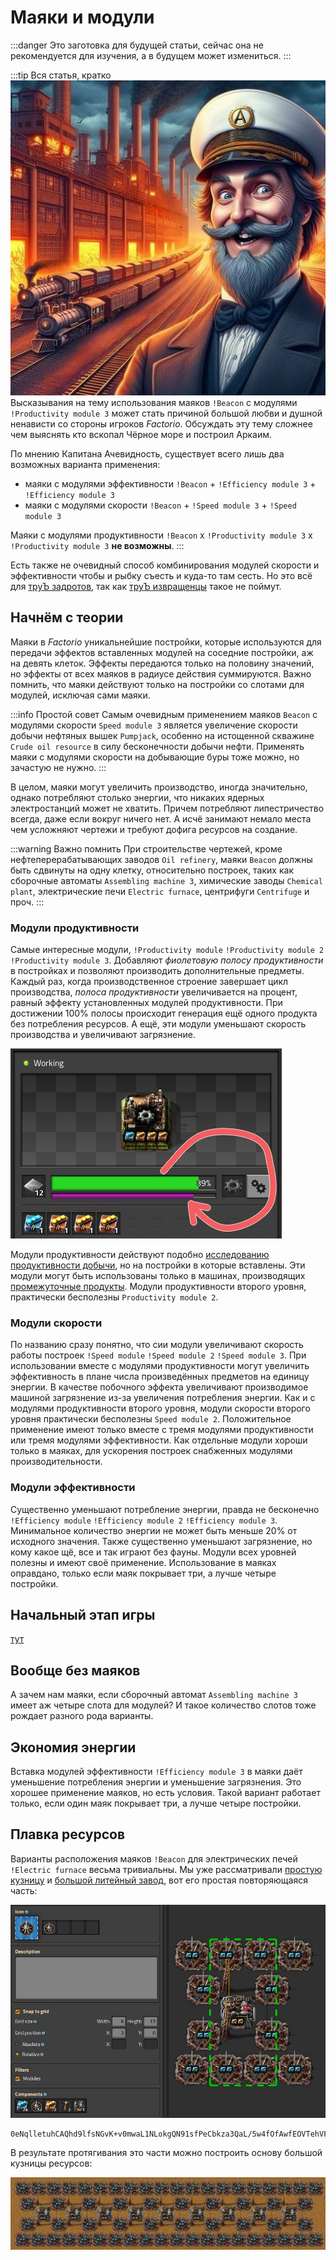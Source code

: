 # Маяки и модули

:::danger
Это заготовка для будущей статьи, сейчас она не рекомендуется для изучения, а в будущем может измениться.
:::

:::tip Вся статья, кратко *![Капитан Ачевидность](../_images/CaptainObvious.jpeg#right)*
Высказывания на тему использования маяков `!Beacon` с модулями `!Productivity module 3` может стать причиной большой любви и душной ненависти со стороны игроков *Factorio*. Обсуждать эту тему сложнее чем выяснять кто вскопал Чёрное море и построил Аркаим.

По мнению Капитана Ачевидность, существует всего лишь два возможных варианта применения:

- маяки с модулями эффективности `!Beacon` + `!Efficiency module 3` + `!Efficiency module 3`
- маяки с модулями скорости `!Beacon` + `!Speed module 3` + `!Speed module 3`

Маяки с модулями продуктивности `!Beacon` x `!Productivity module 3` x `!Productivity module 3` **не возможны**.
:::

Есть также не очевидный способ комбинирования модулей скорости и эффективности чтобы и рыбку съесть и куда-то там сесть. Но это всё для [труЪ задротов](../Additionals/NerdsVsGeeks.md#народные-деффутаты), так как [труЪ извращенцы](../Additionals/NerdsVsGeeks.md#озабоченные-гигагерцами-и-тэрафлопсами) такое не поймут.

## Начнём с теории

Маяки в *Factorio* уникальнейшие постройки, которые используются для передачи эффектов вставленных модулей на соседние постройки, аж на девять клеток. Эффекты передаются только на половину значений, но эффекты от всех маяков в радиусе действия суммируются. Важно помнить, что маяки действуют только на постройки со слотами для модулей, исключая сами маяки.

:::info Простой совет
Самым очевидным применением маяков `Beacon` с модулями скорости `Speed module 3` является увеличение скорости добычи нефтяных вышек `Pumpjack`, особенно на истощенной скважине `Crude oil resource` в силу бесконечности добычи нефти. Применять маяки с модулями скорости на добывающие буры тоже можно, но зачастую не нужно.
:::

В целом, маяки могут увеличить производство, иногда значительно, однако потребляют столько энергии, что никаких ядерных электростанций может не хватить. Причем потребляют липестричество всегда, даже если вокруг ничего нет. А исчё занимают немало места чем усложняют чертежи и требуют дофига ресурсов на создание.

:::warning Важно помнить
При строительстве чертежей, кроме нефтеперерабатывающих заводов `Oil refinery`, маяки `Beacon` должны быть сдвинуты на одну клетку, относительно построек, таких как сборочные автоматы `Assembling machine 3`, химические заводы `Chemical plant`, электрические печи `Electric furnace`, центрифуги `Centrifuge` и проч.
:::

### Модули продуктивности

Самые интересные модули, `!Productivity module` `!Productivity module 2` `!Productivity module 3`. Добавляют *фиолетовую полосу продуктивности* в постройках и позволяют производить дополнительные предметы. Каждый раз, когда производственное строение завершает цикл производства, *полоса продуктивности* увеличивается на процент, равный эффекту установленных модулей продуктивности. При достижении 100% полосы происходит генерация ещё одного продукта без потребления ресурсов. А ещё, эти модули уменьшают скорость производства и увеличивают загрязнение.

*![Модули продуктивности](./images/BeaconsAndModules.03.jpg)*

 Модули продуктивности действуют подобно [исследованию продуктивности добычи](https://wiki.factorio.com/Mining_productivity_(research)), но на постройки в которые вставлены. Эти модули могут быть использованы только в машинах, производящих [промежуточные продукты](https://wiki.factorio.com/Category:Intermediate_products). Модули продуктивности второго уровня, практически бесполезны `Productivity module 2`.

### Модули скорости

По названию сразу понятно, что сии модули увеличивают скорость работы построек `!Speed module` `!Speed module 2` `!Speed module 3`. При использовании вместе с модулями продуктивности могут увеличить эффективность в плане числа произведённых предметов на единицу энергии. В качестве побочного эффекта увеличивают производимое машиной загрязнение из-за увеличения потребления энергии.  Как и с модулями продуктивности второго уровня, модули скорости второго уровня практически бесполезны `Speed module 2`. Положительное применение имеют только вместе с тремя модулями продуктивности или тремя модулями эффективности. Как отдельные модули хороши только в маяках, для ускорения построек снабженных модулями производительности.

### Модули эффективности

Существенно уменьшают потребление энергии, правда не бесконечно `!Efficiency module` `!Efficiency module 2` `!Efficiency module 3`. Минимальное количество энергии не может быть меньше 20% от исходного значения. Также существенно уменьшают загрязнение, но кому какое щё, все и так играют без фауны. Модули всех уровней полезны и имеют своё применение. Использование в маяках оправдано, только если маяк покрывает три, а лучше четыре постройки.

## Начальный этап игры

[тут](../HowToStartNewGame/README.md)

## Вообще без маяков

А зачем нам маяки, если сборочный автомат `Assembling machine 3` имеет аж четыре слота для модулей? И такое количество слотов тоже рождает разного рода варианты.

## Экономия энергии

Вставка модулей эффективности `!Efficiency module 3` в маяки даёт уменьшение потребления энергии и уменьшение загрязнения. Это хорошее применение маяков, но есть условия. Такой вариант работает только, если один маяк покрывает три, а лучше четыре постройки.


## Плавка ресурсов

Варианты расположения маяков `!Beacon` для электрических печей `!Electric furnace` весьма тривиальны. Мы уже рассматривали [простую кузницу](./README.md#модули-производительности-и-гигаватты-мегаваттов) и [большой литейный завод](./BigOreFoundry.md#плавим-руду-большими-кузницами), вот его простая повторяющаяся часть:

*![Маяки плотной постройкой](./images/BeaconsAndModules.01.jpg)*

```blueprint
0eNqlletuhCAQhd9lfsNGvK+v0mwaL1NLokgQN91sfPeCbkza3QaL/5w4fOfAwfEOVTehVFxoKO4wilJSPdBW8cbWX1CkBG5QsGgmwOtBjFC8mT7eirKzHfomEQrgGnsgIMreVhWWphXsEtGggbD5QgCF5prjSliK27uY+gqVafi9loAcRtNuHlcflJ2S1copsWAjOC6WJWJD+6GZOqQRFOE8kyd86MQfoUdOenyAHjvp2QF64j744IGPPfDphu+x4VNPscNaK15TOXT4dwyrlkDeflbDpOydYcHlhUDm9J8csJ9v9M33x6REWb+wHj500p86UhmJWvOr4brkzvvDyD12wwLPNPLnNNJXYTC2Ow0v/+E/poTPx8Ci/XPCix/vnxRe/GT/rHDzL+trC9v+EQSuqMYFF+Yszs5hlqfnIArief4G41QIvg==
```

В результате протягивания это части можно построить основу большой кузницы ресурсов:

![Маяки плотной постройкой](./images/BeaconsAndModules.02.jpg)





